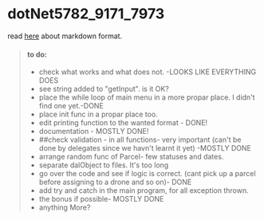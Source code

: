 
# dotNet5782_9171_7973

read [here](https://www.markdownguide.org/basic-syntax/) about markdown format.




 > #### to do:
 > - check what works and what does not. -LOOKS LIKE EVERYTHING DOES
 > - see string added to "getInput". is it OK?
 > - place the while loop of main menu in a more propar place. I didn't find one yet.-DONE
 > - place init func in a propar place too.
 > - edit printing function to the wanted format - DONE!
 > - documentation - MOSTLY DONE!
 > - ##check validation - in all functions- very important (can't be done by delegates since we havn't learnt it yet) -MOSTLY DONE
 > - arrange random func of Parcel- few statuses and dates.
 > - separate dalObject to files. It's too long
 > - go over the code and see if logic is correct. (cant pick up a parcel before assigning to a drone and so on)- DONE
 > - add try and catch in the main program, for all exception thrown.
 > - the bonus if possible- MOSTLY DONE
 > - anything More?
 

